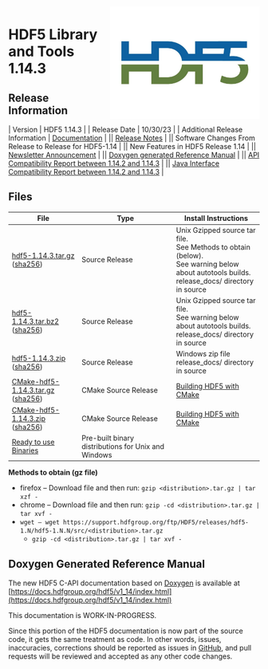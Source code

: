 <img alt="HDF5 Logo" align=right width=300 src="/assets/img/hdf5.jpeg">

# HDF5 Library and Tools 1.14.3

## Release Information

| Version | HDF5 1.14.3 |
| Release Date | 10/30/23 |
| Additional Release Information | [Documentation](https://docs.hdfgroup.org/hdf5/v1_14/index.html) |
|| [Release Notes](https://github.com/HDFGroup/hdf5/blob/hdf5_1_14_3/release_docs/RELEASE.txt) | 
|| Software Changes From Release to Release for HDF5-1.14 |
|| New Features in HDF5 Release 1.14 |
|| [Newsletter Announcement](https://www.hdfgroup.org/2023/10/release-of-hdf5-1-14-3-library-and-tools-newsletter-199/) |
|| [Doxygen generated Reference Manual](https://docs.hdfgroup.org/hdf5/v1_14/index.html) |
|| [API Compatibility Report between 1.14.2 and 1.14.3](https://raw.githubusercontent.com/HDFGroup/hdf5doc/master/html/ADGuide/Compatibility_Report/hdf5-1.14.2-vs-hdf5-1.14.3-interface_compatibility_report.html) | 
|| [Java Interface Compatibility Report between 1.14.2 and 1.14.3](https://raw.githubusercontent.com/HDFGroup/hdf5doc/master/html/ADGuide/Compatibility_Report/hdf5-1.14.2-vs-hdf5-1.14.3-java-interface_compatibility_report.html) |


## Files 
  
| File | Type | Install Instructions |
| ---- | ---- | ---- | 
| [hdf5-1.14.3.tar.gz](https://hdf-wordpress-1.s3.amazonaws.com/wp-content/uploads/manual/HDF5/HDF5_1_14_3/src/hdf5-1.14.3.tar.gz) <br>([sha256](https://hdf-wordpress-1.s3.amazonaws.com/wp-content/uploads/manual/HDF5/HDF5_1_14_3/src/hdf5-1.14.3.tar.gz.sha256)) | Source Release | Unix Gzipped source tar file. <br>See Methods to obtain (below).<br>See warning below about autotools builds. <br> release_docs/ directory in source | 
| [hdf5-1.14.3.tar.bz2](https://hdf-wordpress-1.s3.amazonaws.com/wp-content/uploads/manual/HDF5/HDF5_1_14_3/src/hdf5-1.14.3.tar.bz2.sha256) <br> ([sha256](https://hdf-wordpress-1.s3.amazonaws.com/wp-content/uploads/manual/HDF5/HDF5_1_14_3/src/hdf5-1.14.3.tar.bz2.sha256)) |  Source Release | Unix Gzipped source tar file. <br>See warning below about autotools builds. <br> release_docs/ directory in source |
| [hdf5-1.14.3.zip](https://hdf-wordpress-1.s3.amazonaws.com/wp-content/uploads/manual/HDF5/HDF5_1_14_3/src/hdf5-1.14.3.zip) <br> ([sha256](https://hdf-wordpress-1.s3.amazonaws.com/wp-content/uploads/manual/HDF5/HDF5_1_14_3/src/hdf5-1.14.3.zip.sha256)) |  Source Release | Windows zip file <br> release_docs/ directory in source | 
| [CMake-hdf5-1.14.3.tar.gz](https://hdf-wordpress-1.s3.amazonaws.com/wp-content/uploads/manual/HDF5/HDF5_1_14_3/src/CMake-hdf5-1.14.3.tar.gz) <br> ([sha256](https://hdf-wordpress-1.s3.amazonaws.com/wp-content/uploads/manual/HDF5/HDF5_1_14_3/src/CMake-hdf5-1.14.3.tar.gz.sha256)) | CMake Source Release | [Building HDF5 with CMake](https://raw.githubusercontent.com/HDFGroup/hdf5/hdf5_1_14_3/release_docs/INSTALL_CMake.txt) |
| [CMake-hdf5-1.14.3.zip](https://hdf-wordpress-1.s3.amazonaws.com/wp-content/uploads/manual/HDF5/HDF5_1_14_3/src/CMake-hdf5-1.14.3.zip) <br> ([sha256](https://hdf-wordpress-1.s3.amazonaws.com/wp-content/uploads/manual/HDF5/HDF5_1_14_3/src/CMake-hdf5-1.14.3.zip.sha256)) | CMake Source Release | [Building HDF5 with CMake](https://raw.githubusercontent.com/HDFGroup/hdf5/hdf5_1_14_3/release_docs/INSTALL_CMake.txt) |  |
| [Ready to use Binaries](https://support.hdfgroup.org/ftp/HDF5/releases/hdf5-1.14/hdf5-1.14.3/bin/) | Pre-built binary distributions for Unix and Windows ||


**Methods to obtain  (gz file)**
* firefox – Download file and then run:  `gzip <distribution>.tar.gz | tar xzf -`
* chrome –  Download file and then run:  `gzip -cd <distribution>.tar.gz | tar xvf -`
* `wget – wget https://support.hdfgroup.org/ftp/HDF5/releases/hdf5-1.N/hdf5-1.N.N/src/<distribution>.tar.gz`
  * `gzip -cd <distribution>.tar.gz | tar xvf -`

## Doxygen Generated Reference Manual         

The new HDF5 C-API documentation based on [Doxygen](https://www.doxygen.nl/index.html) is available at
      [https://docs.hdfgroup.org/hdf5/v1_14/index.html](https://docs.hdfgroup.org/hdf5/v1_14/index.html)

This documentation is WORK-IN-PROGRESS. 

Since this portion of the HDF5 documentation is now part of the source code, it gets the same treatment as code. In other words, issues, inaccuracies, corrections should be reported as issues in [GitHub](https://github.com/HDFGroup/hdf5/issues), and pull requests will be reviewed and accepted as any other code changes.
